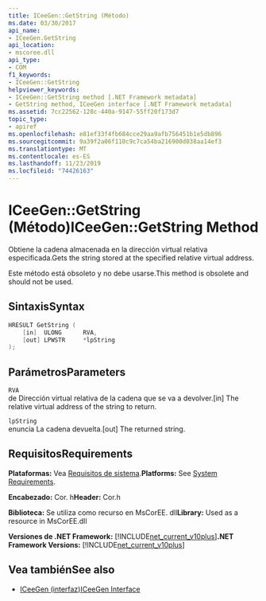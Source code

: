```yaml
---
title: ICeeGen::GetString (Método)
ms.date: 03/30/2017
api_name:
- ICeeGen.GetString
api_location:
- mscoree.dll
api_type:
- COM
f1_keywords:
- ICeeGen::GetString
helpviewer_keywords:
- ICeeGen::GetString method [.NET Framework metadata]
- GetString method, ICeeGen interface [.NET Framework metadata]
ms.assetid: 7cc22562-128c-440a-9147-55ff20f173d7
topic_type:
- apiref
ms.openlocfilehash: e81ef33f4fb684cce29aa9afb756451b1e5db896
ms.sourcegitcommit: 9a39f2a06f110c9c7ca54ba216900d038aa14ef3
ms.translationtype: MT
ms.contentlocale: es-ES
ms.lasthandoff: 11/23/2019
ms.locfileid: "74426163"
---
```

# <a name="iceegengetstring-method"></a><span data-ttu-id="814a2-102">ICeeGen::GetString (Método)</span><span class="sxs-lookup"><span data-stu-id="814a2-102">ICeeGen::GetString Method</span></span>
<span data-ttu-id="814a2-103">Obtiene la cadena almacenada en la dirección virtual relativa especificada.</span><span class="sxs-lookup"><span data-stu-id="814a2-103">Gets the string stored at the specified relative virtual address.</span></span>  
  
 <span data-ttu-id="814a2-104">Este método está obsoleto y no debe usarse.</span><span class="sxs-lookup"><span data-stu-id="814a2-104">This method is obsolete and should not be used.</span></span>  
  
## <a name="syntax"></a><span data-ttu-id="814a2-105">Sintaxis</span><span class="sxs-lookup"><span data-stu-id="814a2-105">Syntax</span></span>  
  
```cpp  
HRESULT GetString (  
    [in]  ULONG      RVA,   
    [out] LPWSTR     *lpString  
);  
```  
  
## <a name="parameters"></a><span data-ttu-id="814a2-106">Parámetros</span><span class="sxs-lookup"><span data-stu-id="814a2-106">Parameters</span></span>  
 `RVA`  
 <span data-ttu-id="814a2-107">de Dirección virtual relativa de la cadena que se va a devolver.</span><span class="sxs-lookup"><span data-stu-id="814a2-107">[in] The relative virtual address of the string to return.</span></span>  
  
 `lpString`  
 <span data-ttu-id="814a2-108">enuncia La cadena devuelta.</span><span class="sxs-lookup"><span data-stu-id="814a2-108">[out] The returned string.</span></span>  
  
## <a name="requirements"></a><span data-ttu-id="814a2-109">Requisitos</span><span class="sxs-lookup"><span data-stu-id="814a2-109">Requirements</span></span>  
 <span data-ttu-id="814a2-110">**Plataformas:** Vea [Requisitos de sistema](../../../../docs/framework/get-started/system-requirements.md).</span><span class="sxs-lookup"><span data-stu-id="814a2-110">**Platforms:** See [System Requirements](../../../../docs/framework/get-started/system-requirements.md).</span></span>  
  
 <span data-ttu-id="814a2-111">**Encabezado:** Cor. h</span><span class="sxs-lookup"><span data-stu-id="814a2-111">**Header:** Cor.h</span></span>  
  
 <span data-ttu-id="814a2-112">**Biblioteca:** Se utiliza como recurso en MsCorEE. dll</span><span class="sxs-lookup"><span data-stu-id="814a2-112">**Library:** Used as a resource in MsCorEE.dll</span></span>  
  
 <span data-ttu-id="814a2-113">**Versiones de .NET Framework:** [!INCLUDE[net_current_v10plus](../../../../includes/net-current-v10plus-md.md)]</span><span class="sxs-lookup"><span data-stu-id="814a2-113">**.NET Framework Versions:** [!INCLUDE[net_current_v10plus](../../../../includes/net-current-v10plus-md.md)]</span></span>  
  
## <a name="see-also"></a><span data-ttu-id="814a2-114">Vea también</span><span class="sxs-lookup"><span data-stu-id="814a2-114">See also</span></span>

- [<span data-ttu-id="814a2-115">ICeeGen (interfaz)</span><span class="sxs-lookup"><span data-stu-id="814a2-115">ICeeGen Interface</span></span>](../../../../docs/framework/unmanaged-api/metadata/iceegen-interface.md)
